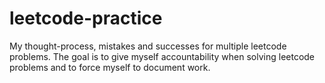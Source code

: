 # leetcode-practice
My thought-process, mistakes and successes for multiple leetcode problems. The goal is to give myself accountability when solving leetcode problems and to force myself to document work.
